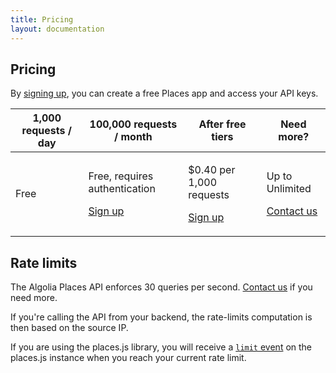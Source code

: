 ```yaml
---
title: Pricing
layout: documentation
---
```


## Pricing

By [signing up](https://www.algolia.com/users/sign_up/places), you can create a free Places app and access your API keys.

<table class="rate-limits">
  <thead>
    <tr>
      <th>1,000 requests / day</th>
      <th>100,000 requests<br /> / month</th>
      <th>After free tiers</th>
      <th>Need more?</th>
    </tr>
  </thead>
  <tbody>
    <tr>
      <td>
        <p>Free</p>
      </td>
      <td>
        <p>Free, requires authentication</p>
        <p><a href="https://www.algolia.com/users/sign_up/places">Sign up</a></p>
      </td>
      <td>
        <p>$0.40 per 1,000 requests</p>
        <p><a href="https://www.algolia.com/users/sign_up/places">Sign up</a></p>
      </td>
      <td>
        <p>Up to Unlimited</p>
        <p><a href="contact.html">Contact us</a></p>
      </td>
    </tr>
  </tbody>
</table>

## Rate limits

The Algolia Places API enforces 30 queries per second. <a href="contact.html">Contact us</a> if you need more.

If you're calling the API from your backend, the rate-limits computation is then based on the source IP.

If you are using the places.js library, you will receive a [`limit` event](documentation.html#api-events-limit) on the places.js instance when you reach your current rate limit.
